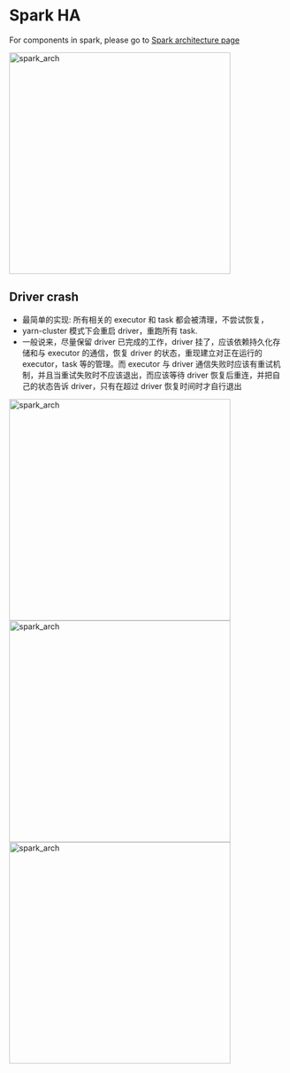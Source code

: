 
# Spark HA

For components in spark, please go to [Spark architecture page](./spark_arch.md)

<img src="https://user-images.githubusercontent.com/16873751/108147035-17f6a980-7083-11eb-8288-612a2c506833.png" alt="spark_arch" width="400"/> 
<br/>

## Driver crash

- 最简单的实现: 所有相关的 executor 和 task 都会被清理，不尝试恢复，
- yarn-cluster 模式下会重启 driver，重跑所有 task.
- 一般说来，尽量保留 driver 已完成的工作，driver 挂了，应该依赖持久化存储和与 executor 的通信，恢复 driver 的状态，重现建立对正在运行的 executor，task 等的管理。而 executor 与 driver 通信失败时应该有重试机制，并且当重试失败时不应该退出，而应该等待 driver 恢复后重连，并把自己的状态告诉 driver，只有在超过 driver 恢复时间时才自行退出

<img src="https://user-images.githubusercontent.com/16873751/108147035-17f6a980-7083-11eb-8288-612a2c506833.png" alt="spark_arch" width="400"/> 
<br/>

<img src="https://user-images.githubusercontent.com/16873751/108147035-17f6a980-7083-11eb-8288-612a2c506833.png" alt="spark_arch" width="400"/> 
<br/>

<img src="https://user-images.githubusercontent.com/16873751/108147035-17f6a980-7083-11eb-8288-612a2c506833.png" alt="spark_arch" width="400"/> 
<br/>

